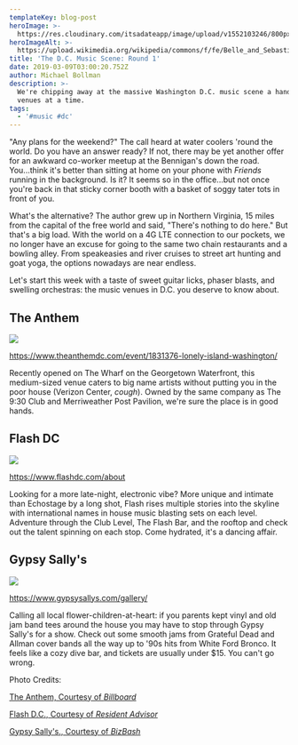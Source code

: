 ```yaml
---
templateKey: blog-post
heroImage: >-
  https://res.cloudinary.com/itsadateapp/image/upload/v1552103246/800px-Belle_and_Sebastian_performing.jpg
heroImageAlt: >-
  https://upload.wikimedia.org/wikipedia/commons/f/fe/Belle_and_Sebastian_performing.jpg
title: 'The D.C. Music Scene: Round 1'
date: 2019-03-09T03:00:20.752Z
author: Michael Bollman
description: >-
  We're chipping away at the massive Washington D.C. music scene a handful of
  venues at a time.
tags:
  - '#music #dc'
---
```

"Any plans for the weekend?" The call heard at water coolers 'round the world. Do you have an answer ready? If not, there may be yet another offer for an awkward co-worker meetup at the Bennigan's down the road. You...think it's better than sitting at home on your phone with _Friends_ running in the background. Is it? It seems so in the office...but not once you're back in that sticky corner booth with a basket of soggy tater tots in front of you.

What's the alternative? The author grew up in Northern Virginia, 15 miles from the capital of the free world and said, "There's nothing to do here." But that's a big load. With the world on a 4G LTE connection to our pockets, we no longer have an excuse for going to the same two chain restaurants and a bowling alley. From speakeasies and river cruises to street art hunting and goat yoga, the options nowadays are near endless.

Let's start this week with a taste of sweet guitar licks, phaser blasts, and swelling orchestras: the music venues in D.C. you deserve to know about.



## **The Anthem**

![](https://res.cloudinary.com/itsadateapp/image/upload/v1552152774/foo_fighters_at_anthem.jpg)

<https://www.theanthemdc.com/event/1831376-lonely-island-washington/>

Recently opened on The Wharf on the Georgetown Waterfront, this medium-sized venue caters to big name artists without putting you in the poor house (Verizon Center, _cough_). Owned by the same company as The 9:30 Club and Merriweather Post Pavilion, we're sure the place is in good hands.



## Flash DC

![](https://res.cloudinary.com/itsadateapp/image/upload/v1552152775/dusky_flash_hi_res-5986.webp)

<https://www.flashdc.com/about>

Looking for a more late-night, electronic vibe? More unique and intimate than Echostage by a long shot, Flash rises multiple stories into the skyline with international names in house music blasting sets on each level. Adventure through the Club Level, The Flash Bar, and the rooftop and check out the talent spinning on each stop. Come hydrated, it's a dancing affair.



## Gypsy Sally's

![](https://res.cloudinary.com/itsadateapp/image/upload/v1552152768/Gypsy_Sally_s.jpg)

<https://www.gypsysallys.com/gallery/>

Calling all local flower-children-at-heart: if you parents kept vinyl and old jam band tees around the house you may have to stop through Gypsy Sally's for a show. Check out some smooth jams from Grateful Dead and Allman cover bands all the way up to '90s hits from White Ford Bronco. It feels like a cozy dive bar, and tickets are usually under $15. You can't go wrong.





Photo Credits: 

<a href="https://www.billboard.com/articles/business/7998846/the-anthem-washington-dc-venue-tour-foo-fighters-details">The Anthem, Courtesy of <i>Billboard</i></a>

<a href="https://www.residentadvisor.net/images/clubs/lg/dusky_flash_hi_res-5986.jpg">Flash D.C., Courtesy of <i>Resident Advisor</i></a>

<a href="https://www.bizbash.com/4-gypsy-sallys-new-music-venue-bar-gypsy-sallys-opened/gallery/127137">Gypsy Sally's., Courtesy of <i>BizBash</i></a>
